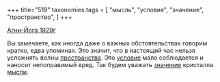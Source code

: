 +++
title="519"
taxonomies.tags = [
 "мысль",
 "условие",
 "значение",
 "пространство",
]
+++

[Агни-Йога 1929г](/agni/1929)

Вы замечаете, как иногда даже о важных обстоятельствах говорим кратко, едва упоминая. Это значит, что в настоящий час нельзя усложнять волны [пространства](/tags/пространство). Это [условие](/tags/условие) мало соблюдается и наносит непоправимый вред. Так будем уважать [значение](/tags/значение) кристалла [мысли](/tags/мысль).